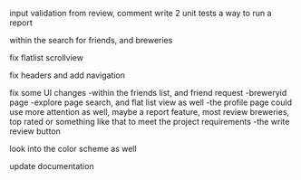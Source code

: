 input validation from review, comment
write 2 unit tests
a way to run a report

within the search for friends, and breweries

fix flatlist scrollview

fix headers and add navigation

fix some UI changes
-within the friends list, and friend request
-breweryid page
-explore page search, and flat list view as well
-the profile page could use more attention as well,
maybe a report feature, most review breweries, top rated or something like
that to meet the project requirements
-the write review button

look into the color scheme as well

update documentation
